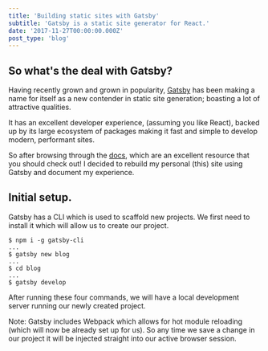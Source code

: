 ```yaml
---
title: 'Building static sites with Gatsby'
subtitle: 'Gatsby is a static site generator for React.'
date: '2017-11-27T00:00:00.000Z'
post_type: 'blog'
---
```


## So what's the deal with Gatsby?
Having recently grown and grown in popularity, [Gatsby](https://github.com/gatsbyjs/gatsby) has been making a name for itself as a new contender in static site generation; boasting a lot of attractive qualities.

It has an excellent developer experience, (assuming you like React), backed up by its large ecosystem of packages making it fast and simple to develop modern, performant sites.

So after browsing through the [docs](https://www.gatsbyjs.org/docs/), which are an excellent resource that you should check out! I decided to rebuild my personal (this) site using Gatsby and document my experience.

## Initial setup.
Gatsby has a CLI which is used to scaffold new projects. We first need to install it which will allow us to create our project.

```
$ npm i -g gatsby-cli
...
$ gatsby new blog
...
$ cd blog
...
$ gatsby develop
```

After running these four commands, we will have a local development server running our newly created project.

Note: Gatsby includes Webpack which allows for hot module reloading (which will now be already set up for us). So any time we save a change in our project it will be injected straight into our active browser session.
